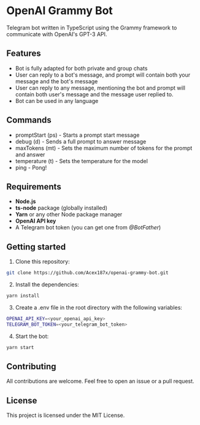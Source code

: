 # OpenAI Grammy Bot
Telegram bot written in TypeScript using the Grammy framework to communicate with OpenAI's GPT-3 API.

## Features
- Bot is fully adapted for both private and group chats
- User can reply to a bot's message, and prompt will contain both your message and the bot's message
- User can reply to any message, mentioning the bot and prompt will contain both user's message and the message user replied to.
- Bot can be used in any language

## Commands
- promptStart (ps) - Starts a prompt start message
- debug (d) - Sends a full prompt to answer message
- maxTokens (mt) - Sets the maximum number of tokens for the prompt and answer
- temperature (t) - Sets the temperature for the model
- ping - Pong!

## Requirements
- **Node.js** 
- **ts-node** package (globally installed)
- **Yarn** or any other Node package manager
- **OpenAI API key**
- A Telegram bot token (you can get one from *@BotFather*)
## Getting started
1. Clone this repository:
```bash
git clone https://github.com/Acex187x/openai-grammy-bot.git
```
2. Install the dependencies:
```bash
yarn install
```
3. Create a .env file in the root directory with the following variables:
```bash
OPENAI_API_KEY=<your_openai_api_key>
TELEGRAM_BOT_TOKEN=<your_telegram_bot_token>
```
4. Start the bot:
```bash
yarn start
```
## Contributing
All contributions are welcome. Feel free to open an issue or a pull request.

## License
This project is licensed under the MIT License.